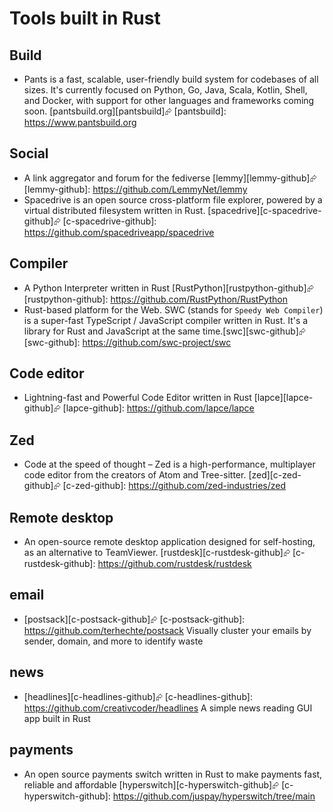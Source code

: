 # Tools built in Rust

## Build

- Pants is a fast, scalable, user-friendly build system for codebases of all sizes. It's currently focused on Python, Go, Java, Scala, Kotlin, Shell, and Docker, with support for other languages and frameworks coming soon. [pantsbuild.org][pantsbuild]⮳
[pantsbuild]: https://www.pantsbuild.org

## Social

- A link aggregator and forum for the fediverse [lemmy][lemmy-github]⮳
[lemmy-github]: https://github.com/LemmyNet/lemmy
- Spacedrive is an open source cross-platform file explorer, powered by a virtual distributed filesystem written in Rust. [spacedrive][c-spacedrive-github]⮳
[c-spacedrive-github]: https://github.com/spacedriveapp/spacedrive

## Compiler

- A Python Interpreter written in Rust [RustPython][rustpython-github]⮳
[rustpython-github]: https://github.com/RustPython/RustPython
- Rust-based platform for the Web. SWC (stands for `Speedy Web Compiler`) is a super-fast TypeScript / JavaScript compiler written in Rust. It's a library for Rust and JavaScript at the same time.[swc][swc-github]⮳
[swc-github]: https://github.com/swc-project/swc

## Code editor

- Lightning-fast and Powerful Code Editor written in Rust [lapce][lapce-github]⮳
[lapce-github]: https://github.com/lapce/lapce

## Zed

- Code at the speed of thought – Zed is a high-performance, multiplayer code editor from the creators of Atom and Tree-sitter. [zed][c-zed-github]⮳
[c-zed-github]: https://github.com/zed-industries/zed

## Remote desktop

- An open-source remote desktop application designed for self-hosting, as an alternative to TeamViewer. [rustdesk][c-rustdesk-github]⮳
[c-rustdesk-github]: https://github.com/rustdesk/rustdesk

## email

- [postsack][c-postsack-github]⮳
[c-postsack-github]: https://github.com/terhechte/postsack Visually cluster your emails by sender, domain, and more to identify waste

## news

- [headlines][c-headlines-github]⮳
[c-headlines-github]: https://github.com/creativcoder/headlines A simple news reading GUI app built in Rust

## payments

- An open source payments switch written in Rust to make payments fast, reliable and affordable [hyperswitch][c-hyperswitch-github]⮳
[c-hyperswitch-github]: https://github.com/juspay/hyperswitch/tree/main
